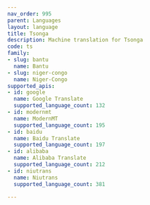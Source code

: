 ```yaml
---
nav_order: 995
parent: Languages
layout: language
title: Tsonga
description: Machine translation for Tsonga
code: ts
family:
- slug: bantu
  name: Bantu
- slug: niger-congo
  name: Niger-Congo
supported_apis:
- id: google
  name: Google Translate
  supported_language_count: 132
- id: modernmt
  name: ModernMT
  supported_language_count: 195
- id: baidu
  name: Baidu Translate
  supported_language_count: 197
- id: alibaba
  name: Alibaba Translate
  supported_language_count: 212
- id: niutrans
  name: Niutrans
  supported_language_count: 381

---
```


